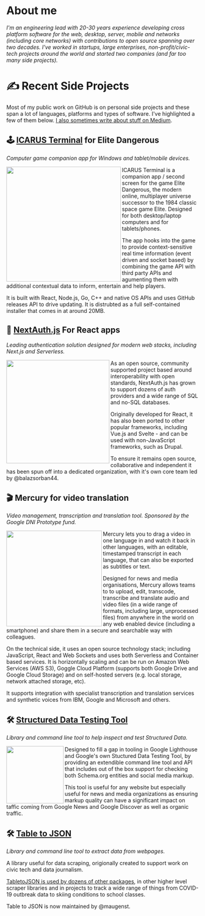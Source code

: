 # About me

_I'm an engineering lead with 20-30 years experience developing cross platform software for the web, desktop, server, mobile and networks (including core networks) with contributions to open source spanning over two decades. I've worked in startups, large enterprises, non-profit/civic-tech projects around the world and started two companies (and far too many side projects)._

# ✍ Recent Side Projects

Most of my public work on GitHub is on personal side projects and these span a lot of languages, platforms and types of software. I've highlighted a few of them below. [I also sometimes write about stuff on Medium](https://iaincollins.medium.com/).

## 🕹️ [ICARUS Terminal](https://github.com/iaincollins/icarus) for Elite Dangerous

_Computer game companion app for Windows and tablet/mobile devices._

<a href="https://github.com/iaincollins/icarus"><img src="https://user-images.githubusercontent.com/595695/185392281-7fc01557-34d9-4a68-aef8-84a97409b91c.png" width="300" align="left"></a>

ICARUS Terminal is a companion app / second screen for the game Elite Dangerous, the modern online, multiplayer universe successor to the 1984 classic space game Elite. Designed for both desktop/laptop computers and for tablets/phones.

The app hooks into the game to provide context-sensitive real time information (event driven and socket based) by combining the game API with third party APIs and agumenting them with additional contextual data to inform, entertain and help players.

It is built with React, Node.js, Go, C++ and native OS APIs and uses GitHub releases API to drive updating. It is distrubted as a full self-contained installer that comes in at around 20MB.

## 🔑 [NextAuth.js](https://next-auth.js.org) For React apps

_Leading authentication solution designed for modern web stacks, including Next.js and Serverless._

<a href="https://next-auth.js.org"><img src="https://user-images.githubusercontent.com/595695/151672056-ba14691b-b260-4010-8b2a-d7429c339319.png" width="270" align="left"></a>

As an open source, community supported project based around interoperability with open standards, NextAuth.js has grown to support dozens of auth providers and a wide range of SQL and no-SQL databases.

Originally developed for React, it has also been ported to other popular frameworks, including Vue.js and Svelte - and can be used with non-JavaScript frameworks, such as Drupal.

To ensure it remains open source, collaborative and independent it has been spun off into a dedicated organization, with it's own core team led by @balazsorban44.

## 🎬 Mercury for video translation

_Video management, transcription and translation tool. Sponsored by the Google DNI Prototype fund._

<img src="https://user-images.githubusercontent.com/595695/136658187-c3ef9888-e17f-4c50-aa2f-d54eec2a276b.png" width="250" align="left">

Mercury lets you to drag a video in one language in and watch it back in other languages, with an editable, timestamped transcript in each language, that can also be exported as subtitles or text.

Designed for news and media organisations, Mercury allows teams to to upload, edit, transcode, transcribe and translate audio and video files (in a wide range of formats, including large, unprocessed files) from anywhere in the world on any web enabled device (including a smartphone) and share them in a secure and searchable way with colleagues.

On the technical side, it uses an open source technology stack; including JavaScript, React and Web Sockets and uses both Serverless and Container based services. It is horizontally scaling and can be run on Amazon Web Services (AWS S3), Goggle Cloud Platform (supports both Google Drive and Google Cloud Storage) and on self-hosted servers (e.g. local storage, network attached storage, etc).

It supports integration with specialist transcription and translation services and synthetic voices from IBM, Google and Microsoft and others.

## 🛠 [Structured Data Testing Tool](https://github.com/glitchdigital/structured-data-testing-tool)

_Library and command line tool to help inspect and test Structured Data._

<img src="https://user-images.githubusercontent.com/595695/136657786-ec1f4db5-433b-41d0-b276-50469e3e9cb0.png" width="150" align="left">

Designed to fill a gap in tooling in Google Lighthouse and Google's own Stuctured Data Testing Tool, by providing an extendible command line tool and API that includes out of the box support for checking both Schema.org entities and social media markup.

This tool is useful for any website but especially useful for news and media organizations as ensuring markup quality can have a significant impact on taffic coming from Google News and Google Discover as well as organic traffic.

## 🛠 [Table to JSON](https://www.npmjs.com/package/tabletojson)

_Library and command line tool to extract data from webpages._

A library useful for data scraping, origionally created to support work on civic tech and data journalism.

[TabletoJSON is used by dozens of other packages](https://www.npmjs.com/browse/depended/tabletojson), in other higher level scraper libraries and in projects to track a wide range of things from COVID-19 outbreak data to skiing conditions to school classes.

Table to JSON is now maintained by @maugenst. 


